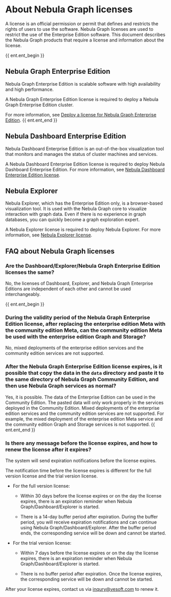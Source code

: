 # About Nebula Graph licenses

A license is an official permission or permit that defines and restricts the rights of users to use the software. Nebula Graph licenses are used to restrict the use of the Enterprise Edition software. This document describes the Nebula Graph products that require a license and information about the license.

{{ ent.ent_begin }}
## Nebula Graph Enterprise Edition 

Nebula Graph Enterprise Edition is scalable software with high availability and high performance.

A Nebula Graph Enterprise Edition license is required to deploy a Nebula Graph Enterprise Edition cluster.

For more information, see [Deploy a license for Nebula Graph Enterprise Edition](../4.deployment-and-installation/deploy-license.md).
{{ ent.ent_end }}

## Nebula Dashboard Enterprise Edition

Nebula Dashboard Enterprise Edition is an out-of-the-box visualization tool that monitors and manages the status of cluster machines and services.

A Nebula Dashboard Enterprise Edition license is required to deploy Nebula Dashboard Enterprise Edition. For more information, see [Nebula Dashboard Enterprise Edition license](../nebula-dashboard-ent/11.dashboard-ent-license.md). 

## Nebula Explorer 

Nebula Explorer, which has the Enterprise Edition only, is a browser-based visualization tool. It is used with the Nebula Graph core to visualize interaction with graph data. Even if there is no experience in graph databases, you can quickly become a graph exploration expert.

A Nebula Explorer license is required to deploy Nebula Explorer. For more information, see [Nebula Explorer license](../nebula-explorer/deploy-connect/3.explorer-license.md).


## FAQ about Nebula Graph licenses

### Are the Dashboard/Explorer/Nebula Graph Enterprise Edition licenses the same?

No, the licenses of Dashboard, Explorer, and Nebula Graph Enterprise Editions are independent of each other and cannot be used interchangeably.


{{ ent.ent_begin }}
### During the validity period of the Nebula Graph Enterprise Edition license, after replacing the enterprise edition Meta with the community edition Meta, can the community edition Meta be used with the enterprise edition Graph and Storage?

No, mixed deployments of the enterprise edition services and the community edition services are not supported.

### After the Nebula Graph Enterprise Edition license expires, is it possible that copy the data in the `data` directory and paste it to the same directory of Nebula Graph Community Edition, and then use Nebula Graph services as normal? 

Yes, it is possible. The data of the Enterprise Edition can be used in the Community Edition. The pasted data will only work properly in the services deployed in the Community Edition. Mixed deployments of the enterprise edition services and the community edition services are not supported. For example, the mixed deployment of the enterprise edition Meta service and the community edition Graph and Storage services is not supported.
{{ ent.ent_end }}

### Is there any message before the license expires, and how to renew the license after it expires?

The system will send expiration notifications before the license expires.

The notification time before the license expires is different for the full version license and the trial version license.

- For the full version license:

  - Within 30 days before the license expires or on the day the license expires, there is an expiration reminder when Nebula Graph/Dashboard/Explorer is started.

  - There is a 14-day buffer period after expiration. During the buffer period, you will receive expiration notifications and can continue using Nebula Graph/Dashboard/Explorer. After the buffer period ends, the corresponding service will be down and cannot be started. 

- For the trial version license: 

  - Within 7 days before the license expires or on the day the license expires, there is an expiration reminder when Nebula Graph/Dashboard/Explorer is started.

  - There is no buffer period after expiration. Once the license expires, the corresponding service will be down and cannot be started. 


After your license expires, contact us via [inqury@vesoft.com](mailto:inqury@vesoft.com) to renew it.



